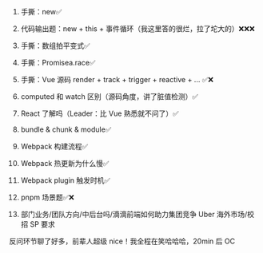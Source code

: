 1. 手撕：new✅

2. 代码输出题：new + this + 事件循环（我这里答的很烂，拉了坨大的）❌❌❌

3. 手撕：数组拍平变式✅

4. 手撕：Promisea.race✅

5. 手撕：Vue 源码 render + track + trigger + reactive + ... ✅❌

6. computed 和 watch 区别（源码角度，讲了脏值检测）✅

7. React 了解吗（Leader：比 Vue 熟悉就不问了）✅

8. bundle & chunk & module✅

8. Webpack 构建流程✅

9. Webpack 热更新为什么慢✅

10. Webpack plugin 触发时机✅

11. pnpm 场景题✅❌

12. 部门业务/团队方向/中后台吗/滴滴前端如何助力集团竞争 Uber 海外市场/校招 SP 要求

反问环节聊了好多，前辈人超级 nice！我全程在笑哈哈哈，20min 后 OC
